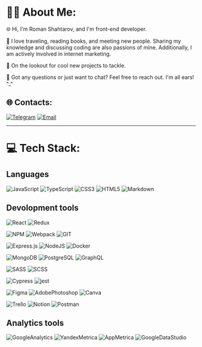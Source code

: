 # 🙋‍♂️ About Me:

🌐 Hi, I'm Roman Shahtarov, and I'm front-end developer.

🔭 I love traveling, reading books, and meeting new people. Sharing my knowledge and discussing coding are also passions of mine. Additionally, I am actively involved in internet marketing.

👯 On the lookout for cool new projects to tackle.

💬 Got any questions or just want to chat? Feel free to reach out. I'm all ears! ^\_^

## 🌐 Сontacts:

[![Telegram](https://img.shields.io/badge/Telegram-0088CC?style=for-the-badge&logo=telegram&logoColor=white)](https://t.me/shahtarov) [![Email](https://img.shields.io/badge/Email-000000?style=for-the-badge&logo=email&logoColor=white)](mailto:shahtarov-ro@ya.ru)

---

# 💻 Tech Stack:

## Languages

![JavaScript](https://img.shields.io/badge/javascript-%23323330.svg?style=for-the-badge&logo=javascript&logoColor=%23F7DF1E) ![TypeScript](https://img.shields.io/badge/typescript-%23007ACC.svg?style=for-the-badge&logo=typescript&logoColor=white) ![CSS3](https://img.shields.io/badge/css3-%231572B6.svg?style=for-the-badge&logo=css3&logoColor=white) ![HTML5](https://img.shields.io/badge/html5-%23E34F26.svg?style=for-the-badge&logo=html5&logoColor=white) ![Markdown](https://img.shields.io/badge/markdown-%23000000.svg?style=for-the-badge&logo=markdown&logoColor=white)

## Devolopment tools

![React](https://img.shields.io/badge/react-%2320232a.svg?style=for-the-badge&logo=react&logoColor=%2361DAFB) ![Redux](https://img.shields.io/badge/redux-%23593d88.svg?style=for-the-badge&logo=redux&logoColor=white)

![NPM](https://img.shields.io/badge/NPM-CC0000?style=for-the-badge&logo=npm&logoColor=white) ![Webpack](https://img.shields.io/badge/webpack-%238DD6F9.svg?style=for-the-badge&logo=webpack&logoColor=black) ![GIT](https://img.shields.io/badge/Git-F05032?style=for-the-badge&logo=git&logoColor=white)

![Express.js](https://img.shields.io/badge/express.js-%23404d59.svg?style=for-the-badge&logo=express&logoColor=%2361DAFB) ![NodeJS](https://img.shields.io/badge/node.js-6DA55F?style=for-the-badge&logo=node.js&logoColor=white) ![Docker](https://img.shields.io/badge/docker-%230db7ed.svg?style=for-the-badge&logo=docker&logoColor=white)

![MongoDB](https://img.shields.io/badge/MongoDB-%234ea94b.svg?style=for-the-badge&logo=mongodb&logoColor=white) ![PostgreSQL](https://img.shields.io/badge/PostgreSQL-003366?style=for-the-badge&logo=postgresql&logoColor=white) ![GraphQL](https://img.shields.io/badge/graphql-%2320232a.svg?style=for-the-badge&logo=graphql&logoColor=%23FF0000)

![SASS](https://img.shields.io/badge/SASS-hotpink.svg?style=for-the-badge&logo=SASS&logoColor=white) ![SCSS](https://img.shields.io/badge/SCSS-FF69B4?style=for-the-badge&logo=sass&logoColor=white)

![Cypress](https://img.shields.io/badge/Cypress-66BF3C?style=for-the-badge&logo=cypress&logoColor=white) ![jest](https://img.shields.io/badge/Jest-99424F?style=for-the-badge&logo=jest&logoColor=white)

![Figma](https://img.shields.io/badge/figma-%23F24E1E.svg?style=for-the-badge&logo=figma&logoColor=white) ![AdobePhotoshop](https://img.shields.io/badge/Adobe%20Photoshop-1A4876?style=for-the-badge&logo=adobe-photoshop&logoColor=white) ![Canva](https://img.shields.io/badge/Canva-FFD700?style=for-the-badge&logo=canva&logoColor=black)

![Trello](https://img.shields.io/badge/Trello-%23026AA7.svg?style=for-the-badge&logo=Trello&logoColor=white) ![Notion](https://img.shields.io/badge/Notion-%23000000.svg?style=for-the-badge&logo=notion&logoColor=white) ![Postman](https://img.shields.io/badge/Postman-FF6C37?style=for-the-badge&logo=postman&logoColor=white)

## Analytics tools

![GoogleAnalytics](https://img.shields.io/badge/Google%20Analytics-F9AB00?style=for-the-badge&logo=google-analytics&logoColor=white) ![YandexMetrica](https://img.shields.io/badge/Yandex%20Metrica-FFD700?style=for-the-badge&logo=yandex&logoColor=black) ![AppMetrica](https://img.shields.io/badge/App%20Metrica-FFD700?style=for-the-badge&logo=yandex&logoColor=black) ![GoogleDataStudio](https://img.shields.io/badge/Google%20Data%20Studio-1A73E8?style=for-the-badge&logo=google-data-studio&logoColor=white)
